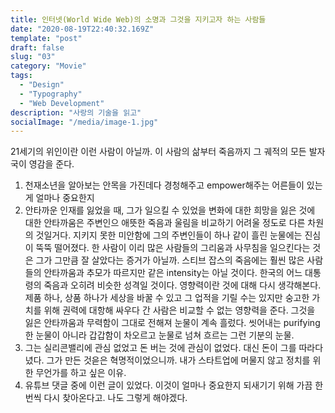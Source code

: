 ```yaml
---
title: 인터넷(World Wide Web)의 소명과 그것을 지키고자 하는 사람들
date: "2020-08-19T22:40:32.169Z"
template: "post"
draft: false
slug: "03"
category: "Movie"
tags:
  - "Design"
  - "Typography"
  - "Web Development"
description: "사랑의 기술을 읽고"
socialImage: "/media/image-1.jpg"
---
```


<!-- Not showing up on blog -->

21세기의 위인이란 이런 사람이 아닐까. 이 사람의 삶부터 죽음까지 그 궤적의 모든 발자국이 영감을 준다.

1. 천재소년을 알아보는 안목을 가진데다 경청해주고 empower해주는 어른들이 있는게 얼마나 중요한지
2. 안타까운 인재를 잃었을 때, 그가 일으킬 수 있었을 변화에 대한 희망을 잃은 것에 대한 안타까움은 주변인으 애뜻한 죽음과 울림을 비교하기 어려울 정도로 다른 차원의 것일거다. 지키지 못한 미안함에 그의 주변인들이 하나 같이 흘린 눈물에는 진심이 뚝뚝 떨어졌다. 한 사람이 이리 많은 사람들의 그리움과 사무침을 일으킨다는 것은 그가 그만큼 잘 살았다는 증거가 아닐까. 스티브 잡스의 죽음에는 훨씬 많은 사람들의 안타까움과 추모가 따르지만 같은 intensity는 아닐 것이다. 한국의 어느 대통령의 죽음과 오히려 비슷한 성격일 것이다. 영향력이란 것에 대해 다시 생각해본다. 제품 하나, 상품 하나가 세상을 바꿀 수 있고 그 업적을 기릴 수는 있지만 숭고한 가치를 위해 권력에 대항해 싸우다 간 사람은 비교할 수 없는 영향력을 준다. 그것을 잃은 안타까움과 무력함이 그대로 전해져 눈물이 계속 흘렀다. 씻어내는 purifying한 눈물이 아니라 갑갑함이 차오르고 눈물로 넘쳐 흐르는 그런 기분의 눈물.
3. 그는 실리콘밸리에 관심 없었고 돈 버는 것에 관심이 없었다. 대신 돈이 그를 따라다녔다. 그가 만든 것읃은 혁명적이었으니까. 내가 스타트업에 머물지 않고 정치를 위한 무언가를 하고 싶은 이유.
4. 유튜브 댓글 중에 이런 글이 있었다. 이것이 얼마나 중요한지 되새기기 위해 가끔 한번씩 다시 찾아온다고. 나도 그렇게 해야겠다.
